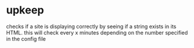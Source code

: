 # upkeep
checks if a site is displaying correctly by seeing if a string exists in its HTML.
this will check every x minutes depending on the number specified in the config file

